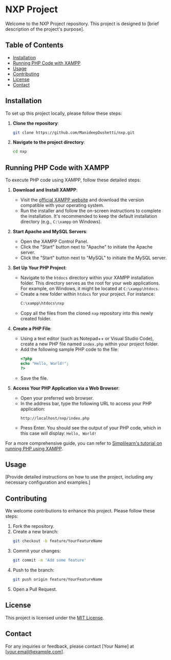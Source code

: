 # NXP Project

Welcome to the NXP Project repository. This project is designed to [brief description of the project's purpose].

## Table of Contents

- [Installation](#installation)
- [Running PHP Code with XAMPP](#running-php-code-with-xampp)
- [Usage](#usage)
- [Contributing](#contributing)
- [License](#license)
- [Contact](#contact)

## Installation

To set up this project locally, please follow these steps:

1. **Clone the repository**:
   ```bash
   git clone https://github.com/ManideepDushetti/nxp.git
   ```
2. **Navigate to the project directory**:
   ```bash
   cd nxp
   ```

## Running PHP Code with XAMPP

To execute PHP code using XAMPP, follow these detailed steps:

1. **Download and Install XAMPP**:
   - Visit the [official XAMPP website](https://www.apachefriends.org/download.html) and download the version compatible with your operating system.
   - Run the installer and follow the on-screen instructions to complete the installation. It's recommended to keep the default installation directory (e.g., `C:\xampp` on Windows).

2. **Start Apache and MySQL Servers**:
   - Open the XAMPP Control Panel.
   - Click the "Start" button next to "Apache" to initiate the Apache server.
   - Click the "Start" button next to "MySQL" to initiate the MySQL server.

3. **Set Up Your PHP Project**:
   - Navigate to the `htdocs` directory within your XAMPP installation folder. This directory serves as the root for your web applications. For example, on Windows, it might be located at `C:\xampp\htdocs`.
   - Create a new folder within `htdocs` for your project. For instance:
     ```bash
     C:\xampp\htdocs\nxp
     ```
   - Copy all the files from the cloned `nxp` repository into this newly created folder.

4. **Create a PHP File**:
   - Using a text editor (such as Notepad++ or Visual Studio Code), create a new PHP file named `index.php` within your project folder.
   - Add the following sample PHP code to the file:
     ```php
     <?php
     echo "Hello, World!";
     ?>
     ```
   - Save the file.

5. **Access Your PHP Application via a Web Browser**:
   - Open your preferred web browser.
   - In the address bar, type the following URL to access your PHP application:
     ```
     http://localhost/nxp/index.php
     ```
   - Press Enter. You should see the output of your PHP code, which in this case will display: `Hello, World!`

For a more comprehensive guide, you can refer to [Simplilearn's tutorial on running PHP using XAMPP](https://www.simplilearn.com/tutorials/php-tutorial/php-using-xampp).

## Usage

[Provide detailed instructions on how to use the project, including any necessary configuration and examples.]

## Contributing

We welcome contributions to enhance this project. Please follow these steps:

1. Fork the repository.
2. Create a new branch:
   ```bash
   git checkout -b feature/YourFeatureName
   ```
3. Commit your changes:
   ```bash
   git commit -m 'Add some feature'
   ```
4. Push to the branch:
   ```bash
   git push origin feature/YourFeatureName
   ```
5. Open a Pull Request.

## License

This project is licensed under the [MIT License](LICENSE).

## Contact

For any inquiries or feedback, please contact [Your Name] at [your.email@example.com].
